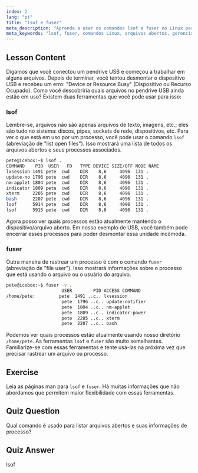 ```yaml
---
index: 2
lang: "pt"
title: "lsof e fuser"
meta_description: "Aprenda a usar os comandos lsof e fuser no Linux para identificar processos que estão usando arquivos. Entenda os erros 'Device or Resource Busy' e gerencie arquivos abertos de forma eficaz."
meta_keywords: "lsof, fuser, comandos Linux, arquivos abertos, gerenciamento de processos, tutorial Linux, guia para iniciantes, dispositivo ocupado"
---
```


## Lesson Content

Digamos que você conectou um pendrive USB e começou a trabalhar em alguns arquivos. Depois de terminar, você tentou desmontar o dispositivo USB e recebeu um erro: "Device or Resource Busy" (Dispositivo ou Recurso Ocupado). Como você descobriria quais arquivos no pendrive USB ainda estão em uso? Existem duas ferramentas que você pode usar para isso:

### lsof

Lembre-se, arquivos não são apenas arquivos de texto, imagens, etc.; eles são tudo no sistema: discos, pipes, sockets de rede, dispositivos, etc. Para ver o que está em uso por um processo, você pode usar o comando `lsof` (abreviação de "list open files"). Isso mostrará uma lista de todos os arquivos abertos e seus processos associados.

```bash
pete@icebox:~$ lsof .
COMMAND    PID  USER   FD   TYPE DEVICE SIZE/OFF NODE NAME
lxsession 1491 pete  cwd    DIR    8,6     4096  131 .
update-no 1796 pete  cwd    DIR    8,6     4096  131 .
nm-applet 1804 pete  cwd    DIR    8,6     4096  131 .
indicator 1809 pete  cwd    DIR    8,6     4096  131 .
xterm     2205 pete  cwd    DIR    8,6     4096  131 .
bash      2207 pete  cwd    DIR    8,6     4096  131 .
lsof      5914 pete  cwd    DIR    8,6     4096  131 .
lsof      5915 pete  cwd    DIR    8,6     4096  131 .
```

Agora posso ver quais processos estão atualmente mantendo o dispositivo/arquivo aberto. Em nosso exemplo de USB, você também pode encerrar esses processos para poder desmontar essa unidade incômoda.

### fuser

Outra maneira de rastrear um processo é com o comando `fuser` (abreviação de "file user"). Isso mostrará informações sobre o processo que está usando o arquivo ou o usuário do arquivo.

```bash
pete@icebox:~$ fuser -v .
                     USER        PID ACCESS COMMAND
/home/pete:         pete  1491 ..c.. lxsession
                     pete  1796 ..c.. update-notifier
                     pete  1804 ..c.. nm-applet
                     pete  1809 ..c.. indicator-power
                     pete  2205 ..c.. xterm
                     pete  2207 ..c.. bash
```

Podemos ver quais processos estão atualmente usando nosso diretório `/home/pete`. As ferramentas `lsof` e `fuser` são muito semelhantes. Familiarize-se com essas ferramentas e tente usá-las na próxima vez que precisar rastrear um arquivo ou processo.

## Exercise

Leia as páginas man para `lsof` e `fuser`. Há muitas informações que não abordamos que permitem maior flexibilidade com essas ferramentas.

## Quiz Question

Qual comando é usado para listar arquivos abertos e suas informações de processo?

## Quiz Answer

lsof
